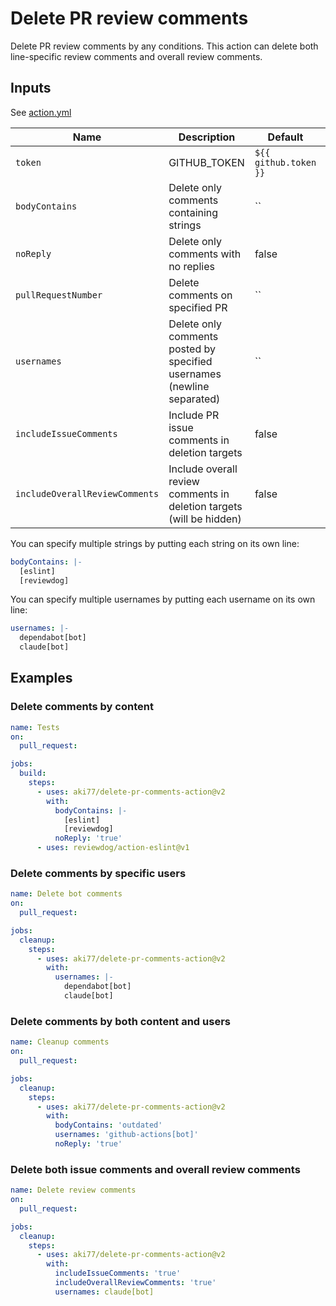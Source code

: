 # Delete PR review comments

Delete PR review comments by any conditions. This action can delete both line-specific review comments and overall review comments.

## Inputs

See [action.yml](action.yml)

| Name | Description | Default | Required |
| - | - | - | - |
| `token` | GITHUB_TOKEN | `${{ github.token }}` | no |
| `bodyContains` | Delete only comments containing strings | `` | no |
| `noReply` | Delete only comments with no replies | false | no |
| `pullRequestNumber` | Delete comments on specified PR | `` | no |
| `usernames` | Delete only comments posted by specified usernames (newline separated) | `` | no |
| `includeIssueComments` | Include PR issue comments in deletion targets | false | no |
| `includeOverallReviewComments` | Include overall review comments in deletion targets (will be hidden) | false | no |

  You can specify multiple strings by putting each string on its own line:

  ```yaml
  bodyContains: |-
    [eslint]
    [reviewdog]
  ```

  You can specify multiple usernames by putting each username on its own line:

  ```yaml
  usernames: |-
    dependabot[bot]
    claude[bot]
  ```

## Examples

### Delete comments by content

```yaml
name: Tests
on:
  pull_request:

jobs:
  build:
    steps:
      - uses: aki77/delete-pr-comments-action@v2
        with:
          bodyContains: |-
            [eslint]
            [reviewdog]
          noReply: 'true'
      - uses: reviewdog/action-eslint@v1
```

### Delete comments by specific users

```yaml
name: Delete bot comments
on:
  pull_request:

jobs:
  cleanup:
    steps:
      - uses: aki77/delete-pr-comments-action@v2
        with:
          usernames: |-
            dependabot[bot]
            claude[bot]
```

### Delete comments by both content and users

```yaml
name: Cleanup comments
on:
  pull_request:

jobs:
  cleanup:
    steps:
      - uses: aki77/delete-pr-comments-action@v2
        with:
          bodyContains: 'outdated'
          usernames: 'github-actions[bot]'
          noReply: 'true'
```

### Delete both issue comments and overall review comments

```yaml
name: Delete review comments
on:
  pull_request:

jobs:
  cleanup:
    steps:
      - uses: aki77/delete-pr-comments-action@v2
        with:
          includeIssueComments: 'true'
          includeOverallReviewComments: 'true'
          usernames: claude[bot]
```
